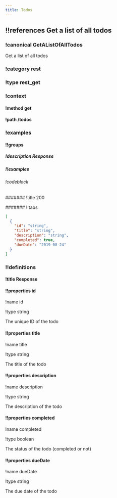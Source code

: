 ```yaml
---
title: Todos
---
```

## !!references Get a list of all todos

### !canonical GetAListOfAllTodos


Get a list of all todos


### !category rest

### !type rest_get

### !context

#### !method get

#### !path /todos

### !examples

#### !!groups

##### !description Response

##### !!examples

###### !codeblock

####### !title 200

####### !!tabs

```json !code json
[
  {
    "id": "string",
    "title": "string",
    "description": "string",
    "completed": true,
    "dueDate": "2019-08-24"
  }
]
```

### !!definitions

#### !title Response

#### !!properties id

!name id

!type string

The unique ID of the todo

#### !!properties title

!name title

!type string

The title of the todo

#### !!properties description

!name description

!type string

The description of the todo

#### !!properties completed

!name completed

!type boolean

The status of the todo (completed or not)

#### !!properties dueDate

!name dueDate

!type string

The due date of the todo
